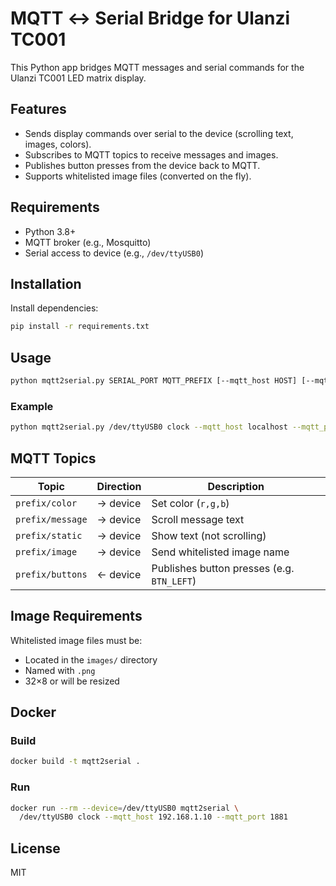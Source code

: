 # MQTT ↔ Serial Bridge for Ulanzi TC001

This Python app bridges MQTT messages and serial commands for the Ulanzi TC001 LED matrix display.

## Features

- Sends display commands over serial to the device (scrolling text, images, colors).
- Subscribes to MQTT topics to receive messages and images.
- Publishes button presses from the device back to MQTT.
- Supports whitelisted image files (converted on the fly).

## Requirements

- Python 3.8+
- MQTT broker (e.g., Mosquitto)
- Serial access to device (e.g., `/dev/ttyUSB0`)

## Installation

Install dependencies:

```bash
pip install -r requirements.txt
````

## Usage

```bash
python mqtt2serial.py SERIAL_PORT MQTT_PREFIX [--mqtt_host HOST] [--mqtt_port PORT]
```

### Example

```bash
python mqtt2serial.py /dev/ttyUSB0 clock --mqtt_host localhost --mqtt_port 1881
```

## MQTT Topics

| Topic            | Direction | Description                                |
| ---------------- | --------- | ------------------------------------------ |
| `prefix/color`   | → device  | Set color (`r,g,b`)                        |
| `prefix/message` | → device  | Scroll message text                        |
| `prefix/static`  | → device  | Show text (not scrolling)                  |
| `prefix/image`   | → device  | Send whitelisted image name                |
| `prefix/buttons` | ← device  | Publishes button presses (e.g. `BTN_LEFT`) |

## Image Requirements

Whitelisted image files must be:

* Located in the `images/` directory
* Named with `.png`
* 32×8 or will be resized

## Docker

### Build

```bash
docker build -t mqtt2serial .
```

### Run

```bash
docker run --rm --device=/dev/ttyUSB0 mqtt2serial \
  /dev/ttyUSB0 clock --mqtt_host 192.168.1.10 --mqtt_port 1881
```

## License

MIT
